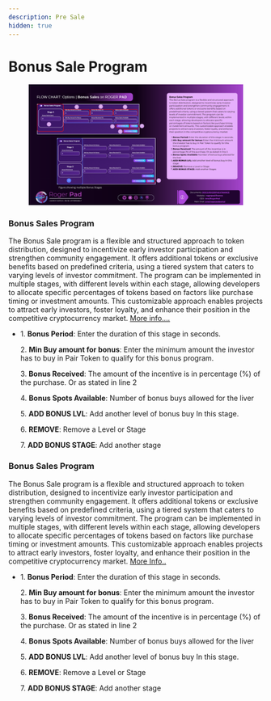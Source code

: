 ```yaml
---
description: Pre Sale
hidden: true
---
```


# Bonus Sale Program

<figure><img src="../../../.gitbook/assets/Bonus Buy (1) (1).png" alt=""><figcaption></figcaption></figure>

### Bonus Sales Program

The Bonus Sale program is a flexible and structured approach to token distribution, designed to incentivize early investor participation and strengthen community engagement. It offers additional tokens or exclusive benefits based on predefined criteria, using a tiered system that caters to varying levels of investor commitment. The program can be implemented in multiple stages, with different levels within each stage, allowing developers to allocate specific percentages of tokens based on factors like purchase timing or investment amounts. This customizable approach enables projects to attract early investors, foster loyalty, and enhance their position in the competitive cryptocurrency market.  [More info....](https://docs.rogerpad.finance/devleopers-corner/sales-options/bonus-sales-program)



*   1\.      **Bonus Period**: Enter the duration of this stage in seconds.

    2\.     **Min Buy amount for bonus**:  Enter the minimum amount the investor has to buy in Pair Token to qualify for this bonus program.

    3\.     **Bonus Received**: The amount of the incentive is in percentage (%) of the purchase. Or as stated in line 2

    4\.     **Bonus Spots Available**:  Number of bonus buys allowed for the liver

    5\.     **ADD BONUS LVL**: Add another level of bonus buy In this stage.

    6\.     **REMOVE**: Remove a Level or Stage

    7\.     **ADD BONUS STAGE**: Add another stage

### Bonus Sales Program

The Bonus Sale program is a flexible and structured approach to token distribution, designed to incentivize early investor participation and strengthen community engagement. It offers additional tokens or exclusive benefits based on predefined criteria, using a tiered system that caters to varying levels of investor commitment. The program can be implemented in multiple stages, with different levels within each stage, allowing developers to allocate specific percentages of tokens based on factors like purchase timing or investment amounts. This customizable approach enables projects to attract early investors, foster loyalty, and enhance their position in the competitive cryptocurrency market.  [More Info..](https://docs.rogerpad.finance/devleopers-corner/sales-options/bonus-sales-program)



*   1\.      **Bonus Period**: Enter the duration of this stage in seconds.

    2\.    **Min Buy amount for bonus**:  Enter the minimum amount the investor has to buy in Pair Token to qualify for this bonus program.

    3\.     **Bonus Received**: The amount of the incentive is in percentage (%) of the purchase. Or as stated in line 2

    4\.     **Bonus Spots Available**:  Number of bonus buys allowed for the liver

    5\.     **ADD BONUS LVL**: Add another level of bonus buy In this stage.

    6\.     **REMOVE**: Remove a Level or Stage

    7\.     **ADD BONUS STAGE**: Add another stage
